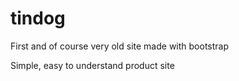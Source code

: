 # tindog
First and of course very old site made with bootstrap

Simple, easy to understand product site
